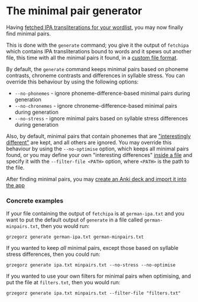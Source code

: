 # The minimal pair generator

Having [fetched IPA transliterations for your wordlist](./ipa-fetch.md), you may
now finally find minimal pairs.

This is done with the `generate` command; you give it the output of
`fetchipa` which contains IPA transliterations bound to words and it spews out
another file, this time with all the minimal pairs it found, in a [custom file
format](./formats.md).

By default, the `generate` command keeps minimal pairs based on phoneme
contrasts, chroneme contrasts and differences in syllable stress. You can
override this behaviour by using the following options:

- `--no-phonemes` - ignore phoneme-difference-based minimal pairs during generation
- `--no-chronemes` - ignore chroneme-difference-based minimal pairs during generation
- `--no-stress` - ignore minimal pairs based on syllable stress differences
    during generation

Also, by default, minimal pairs that contain phonemes that are ["interestingly
different"](./interesting-differences.md) are kept, and all others are ignored.
You may override this behaviour by using the `--no-optimise` option, which keeps
all minimal pairs found, or you may define your own "interesting differences"
[inside a file](./interesting-differences.md) and specify it with the
`--filter-file <PATH>` option, where `<PATH>` is the path to the file.

After finding minimal pairs, you may [create an Anki deck and import it into the
app](./anki-integration.md)

### Concrete examples

If your file containing the output of `fetchipa` is at `german-ipa.txt` and you
want to put the default output of `generate` in a file called
`german-minpairs.txt`, then you would run:

```
grzegorz generate german-ipa.txt german-minpairs.txt
```

If you wanted to keep *all* minimal pairs, except those based on syllable stress
differences, then you could run:

```
grzegorz generate ipa.txt minpairs.txt --no-stress --no-optimise
```

If you wanted to use your own filters for minimal pairs when optimising, and put
the file at `filters.txt`, then you would run:

```
grzegorz generate ipa.txt minpairs.txt --filter-file "filters.txt"
```
